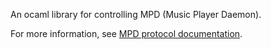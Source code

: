 An ocaml library for controlling MPD (Music Player Daemon).

For more information, see
[MPD protocol documentation](http://www.musicpd.org/doc/protocol/).
